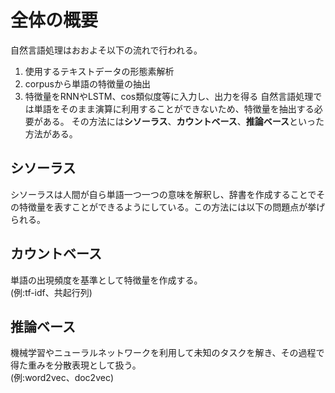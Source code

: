 # 全体の概要
自然言語処理はおおよそ以下の流れで行われる。  
1. 使用するテキストデータの形態素解析
2. corpusから単語の特徴量の抽出
3. 特徴量をRNNやLSTM、cos類似度等に入力し、出力を得る
自然言語処理では単語をそのまま演算に利用することができないため、特徴量を抽出する必要がある。
その方法には**シソーラス**、**カウントベース**、**推論ベース**といった方法がある。
## シソーラス
シソーラスは人間が自ら単語一つ一つの意味を解釈し、辞書を作成することでその特徴量を表すことができるようにしている。この方法には以下の問題点が挙げられる。
## カウントベース
単語の出現頻度を基準として特徴量を作成する。  
(例:tf-idf、共起行列)
## 推論ベース
機械学習やニューラルネットワークを利用して未知のタスクを解き、その過程で得た重みを分散表現として扱う。  
(例:word2vec、doc2vec)
